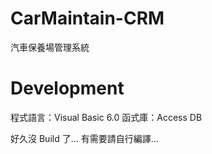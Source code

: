 # CarMaintain-CRM
汽車保養場管理系統

# Development
程式語言：Visual Basic 6.0
函式庫：Access DB

好久沒 Build 了... 有需要請自行編譯...
